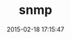 ---
layout: post
title:  "snmp"
repo:   "hallidave/ruby-snmp"
date:   2015-02-18 17:15:47
gemurl: http://snmplib.rubyforge.org
---